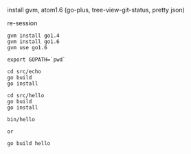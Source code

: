 install gvm, atom1.6 (go-plus, tree-view-git-status, pretty json)

re-session

```
gvm install go1.4
gvm install go1.6
gvm use go1.6

export GOPATH=`pwd`

cd src/echo
go build
go install

cd src/hello
go build
go install

bin/hello

or

go build hello
```
